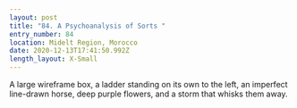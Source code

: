 ```yaml
---
layout: post
title: "84. A Psychoanalysis of Sorts "
entry_number: 84
location: Midelt Region, Morocco
date: 2020-12-13T17:41:50.992Z
length_layout: X-Small
---
```

A large wireframe box, a ladder standing on its own to the left, an imperfect line-drawn horse, deep purple flowers, and a storm that whisks them away.